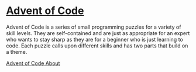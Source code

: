 # [Advent of Code](http://adventofcode.com/)

Advent of Code is a series of small programming puzzles for a variety of skill levels.
They are self-contained and are just as appropriate for an expert who wants to stay sharp as they are for a beginner
who is just learning to code. Each puzzle calls upon different skills and has two parts that build on a theme.

[Advent of Code About](https://adventofcode.com/2017/about)
